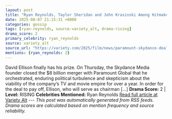 ```yaml
---
layout: post
title: "Ryan Reynolds, Taylor Sheridan and John Krasinski Among Hitmakers Paramount Skydance Needs to Keep Happy"
date: 2025-08-07 21:15:31 +0000
categories: gossip
tags: [ryan-reynolds, source-variety_alt, drama-rising]
drama_score: 2
primary_celebrity: ryan_reynolds
source: variety_alt
source_url: "https://variety.com/2025/film/news/paramount-skydance-deals-ryan-reynolds-taylor-sheridan-john-krasinski-1236481681/"
mentions: {ryan_reynolds: 2}
---
```


David Ellison finally has his prize. On Thursday, the Skydance Media founder closed the $8 billion merger with Paramount Global that he orchestrated, enduring political turbulence and skepticism about the viability of the company’s TV and movie empire for over a year. In order for the deal to pay off, Ellison, who will serve as chairman […] **Drama Score:** 2 | **Level:** RISING **Celebrities Mentioned:** Ryan Reynolds [Read full article at Variety Alt](https://variety.com/2025/film/news/paramount-skydance-deals-ryan-reynolds-taylor-sheridan-john-krasinski-1236481681/) --- *This post was automatically generated from RSS feeds. Drama scores are calculated based on mention frequency and source reliability.*